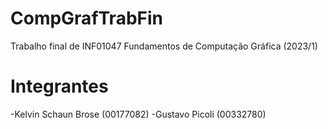 # CompGrafTrabFin
Trabalho final de INF01047 Fundamentos de Computação Gráfica (2023/1)

# Integrantes

-Kelvin Schaun Brose (00177082)
-Gustavo Picoli (00332780)
